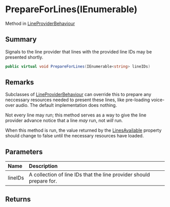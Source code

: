 # PrepareForLines(IEnumerable<string>)

Method in [LineProviderBehaviour](/api/csharp/yarn.unity.lineproviderbehaviour.md)

## Summary


Signals to the line provider that lines with the provided line
IDs may be presented shortly.        


```csharp
public virtual void PrepareForLines(IEnumerable<string> lineIDs)
```

## Remarks


Subclasses of  <a href="yarn.unity.lineproviderbehaviour.md">LineProviderBehaviour</a>  can override
this to prepare any neccessary resources needed to present
these lines, like pre-loading voice-over audio. The default
implementation does nothing.

Not every line may run; this method serves as a way to give the
line provider advance notice that a line _may_ run, not _will_
run.

When this method is run, the value returned by the  <a href="yarn.unity.lineproviderbehaviour.linesavailable.md">LinesAvailable</a>  property should change to false until the
necessary resources have loaded.


## Parameters

|Name|Description|
|:---|:---|
|lineIDs|A collection of line IDs that the line provider should prepare for.|

## Returns



